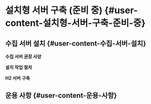 # 설치형 서버 구축 \(준비 중\) {#user-content-설치형-서버-구축-준비-중}

## 수집 서버 설치 {#user-content-수집-서버-설치}

**수집 서버 권장 사양**

**설치 작업 절차**

**H2 서버 구축**

## 운용 사항 {#user-content-운용-사항}

